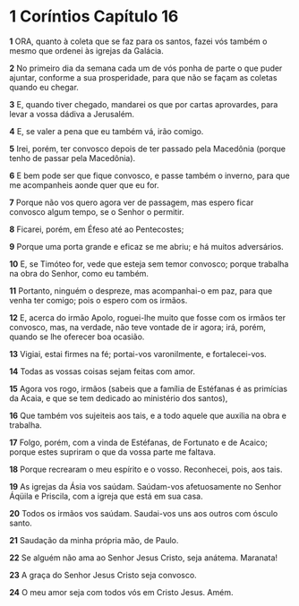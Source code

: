 # 1 Coríntios Capítulo 16

**1** 	ORA, quanto à coleta que se faz para os santos, fazei vós também o mesmo que ordenei às igrejas da Galácia.

**2** 	No primeiro dia da semana cada um de vós ponha de parte o que puder ajuntar, conforme a sua prosperidade, para que não se façam as coletas quando eu chegar.

**3** 	E, quando tiver chegado, mandarei os que por cartas aprovardes, para levar a vossa dádiva a Jerusalém.

**4** 	E, se valer a pena que eu também vá, irão comigo.

**5** 	Irei, porém, ter convosco depois de ter passado pela Macedônia (porque tenho de passar pela Macedônia).

**6** 	E bem pode ser que fique convosco, e passe também o inverno, para que me acompanheis aonde quer que eu for.

**7** 	Porque não vos quero agora ver de passagem, mas espero ficar convosco algum tempo, se o Senhor o permitir.

**8** 	Ficarei, porém, em Éfeso até ao Pentecostes;

**9** 	Porque uma porta grande e eficaz se me abriu; e há muitos adversários.

**10** 	E, se Timóteo for, vede que esteja sem temor convosco; porque trabalha na obra do Senhor, como eu também.

**11** 	Portanto, ninguém o despreze, mas acompanhai-o em paz, para que venha ter comigo; pois o espero com os irmãos.

**12** 	E, acerca do irmão Apolo, roguei-lhe muito que fosse com os irmãos ter convosco, mas, na verdade, não teve vontade de ir agora; irá, porém, quando se lhe oferecer boa ocasião.

**13** 	Vigiai, estai firmes na fé; portai-vos varonilmente, e fortalecei-vos.

**14** 	Todas as vossas coisas sejam feitas com amor.

**15** 	Agora vos rogo, irmãos (sabeis que a família de Estéfanas é as primícias da Acaia, e que se tem dedicado ao ministério dos santos),

**16** 	Que também vos sujeiteis aos tais, e a todo aquele que auxilia na obra e trabalha.

**17** 	Folgo, porém, com a vinda de Estéfanas, de Fortunato e de Acaico; porque estes supriram o que da vossa parte me faltava.

**18** 	Porque recrearam o meu espírito e o vosso. Reconhecei, pois, aos tais.

**19** 	As igrejas da Ásia vos saúdam. Saúdam-vos afetuosamente no Senhor Áqüila e Priscila, com a igreja que está em sua casa.

**20** 	Todos os irmãos vos saúdam. Saudai-vos uns aos outros com ósculo santo.

**21** 	Saudação da minha própria mão, de Paulo.

**22** 	Se alguém não ama ao Senhor Jesus Cristo, seja anátema. Maranata!

**23** 	A graça do Senhor Jesus Cristo seja convosco.

**24** 	O meu amor seja com todos vós em Cristo Jesus. Amém.

